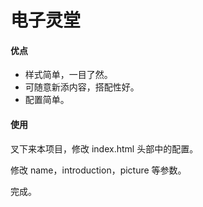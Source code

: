 # 电子灵堂

#### 优点
 - 样式简单，一目了然。
 - 可随意新添内容，搭配性好。
 - 配置简单。

#### 使用

叉下来本项目，修改 index.html 头部中的配置。

修改 name，introduction，picture 等参数。

完成。
